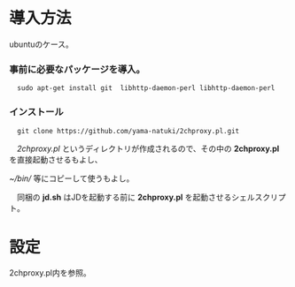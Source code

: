 

# 導入方法

ubuntuのケース。

### 事前に必要なパッケージを導入。

`  sudo apt-get install git  libhttp-daemon-perl libhttp-daemon-perl`

### インストール

`  git clone https://github.com/yama-natuki/2chproxy.pl.git`

　_2chproxy.pl_ というディレクトリが作成されるので、その中の **2chproxy.pl** を直接起動させるもよし、
 
_~/bin/_ 等にコピーして使うもよし。

　同梱の **jd.sh** はJDを起動する前に **2chproxy.pl** を起動させるシェルスクリプト。

# 設定

 2chproxy.pl内を参照。
